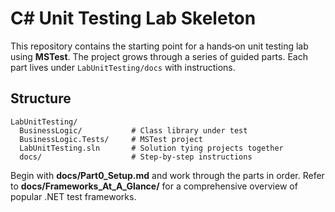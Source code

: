 # C# Unit Testing Lab Skeleton

This repository contains the starting point for a hands‑on unit testing lab using **MSTest**. The project grows through a series of guided parts. Each part lives under `LabUnitTesting/docs` with instructions.

## Structure

```
LabUnitTesting/
  BusinessLogic/           # Class library under test
  BusinessLogic.Tests/     # MSTest project
  LabUnitTesting.sln       # Solution tying projects together
  docs/                    # Step-by-step instructions
```

Begin with **docs/Part0_Setup.md** and work through the parts in order. Refer to **docs/Frameworks_At_A_Glance/** for a comprehensive overview of popular .NET test frameworks.
